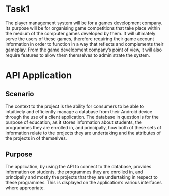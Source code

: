 # Task1
The player management system will be for a games development company. Its purpose will be for organising game competitions that take place within the medium of the computer games developed by them. It will ultimately serve the users of these games, therefore requiring their game account information in order to function in a way that reflects and complements their gameplay. From the game development company’s point of view, it will also require features to allow them themselves to administrate the system.

# API Application
## Scenario
The context to the project is the ability for consumers to be able to intuitively and efficiently manage a database from their Android device through the use of a client application. The database in question is for the purpose of education, as it stores information about students, the programmes they are enrolled in, and principally, how both of these sets of information relate to the projects they are undertaking and the attributes of the projects in of themselves.

## Purpose
The application, by using the API to connect to the database, provides information on students, the programmes they are enrolled in, and principally and mostly the projects that they are undertaking in respect to these programmes. This is displayed on the application’s various interfaces where appropriate.
